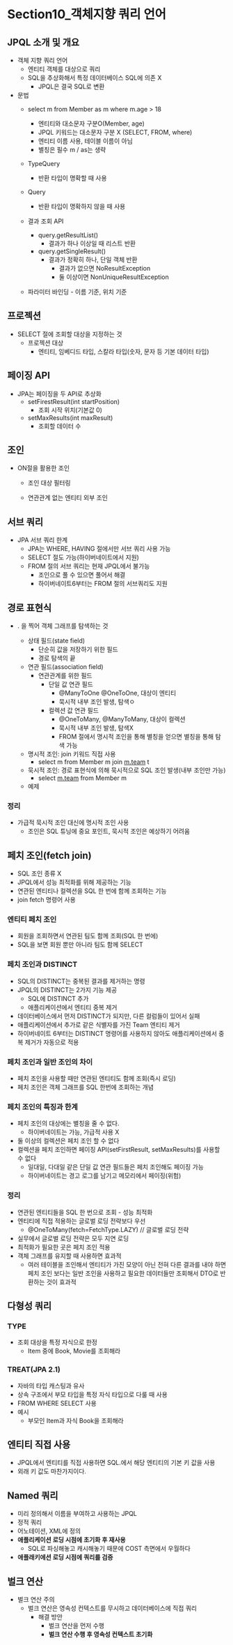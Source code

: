 # Section10_객체지향 쿼리 언어

## JPQL 소개 및 개요

- 객체 지향 쿼리 언어
    - 엔티티 객체를 대상으로 쿼리
    - SQL을 추상화해서 특정 데이터베이스 SQL에 의존 X
        - JPQL은 결국 SQL로 변환
- 문법
    - select m from Member as m where m.age > 18
        - 엔티티와 대소문자 구분O(Member, age)
        - JPQL 키워드는 대소문자 구분 X (SELECT, FROM, where)
        - 엔티티 이름 사용, 테이블 이름이 아님
        - 별칭은 필수 m / as는 생략
    - TypeQuery
        - 반환 타입이 명확할 때 사용
    - Query
        - 반환 타입이 명확하지 않을 때 사용
    
    - 결과 조회 API
        - query.getResultList()
            - 결과가 하나 이상일 때 리스트 반환
        - query.getSingleResult()
            - 결과가 정확히 하나, 단일 객체 반환
                - 결과가 없으면 NoResultException
                - 둘 이상이면 NonUniqueResultException
    - 파라미터 바인딩 - 이름 기준, 위치 기준
        

## 프로젝션

- SELECT 절에 조회할 대상을 지정하는 것
    - 프로젝션 대상
        - 엔티티, 임베디드 타입, 스칼라 타입(숫자, 문자 등 기본 데이터 타입)

## 페이징 API

- JPA는 페이징을 두 API로 추상화
    - setFirestResult(int startPosition)
        - 조회 시작 위치(기본값 0)
    - setMaxResults(int maxResult)
        - 조회할 데이터 수
    
## 조인

- ON절을 활용한 조인
    - 조인 대상 필터링
        
    - 연관관계 없는 엔티티 외부 조인

        

## 서브 쿼리
        
- JPA 서브 쿼리 한계
    - JPA는 WHERE, HAVING 절에서만 서브 쿼리 사용 가능
    - SELECT 절도 가능(하이버네이트에서 지원)
    - FROM 절의 서브 쿼리는 현재 JPQL에서 불가능
        - 조인으로 풀 수 있으면 풀어서 해결
        - 하이버네이트6부터는 FROM 절의 서브쿼리도 지원

## 경로 표현식

- . 을 찍어 객체 그래프를 탐색하는 것
    
    - 상태 필드(state field)
        - 단순히 값을 저장하기 위한 필드
        - 경로 탐색의 끝
    - 연관 필드(association field)
        - 연관관계를 위한 필드
            - 단일 값 연관 필드
                - @ManyToOne @OneToOne, 대상이 엔티티
                - 묵시적 내부 조인 발생, 탐색ㅇ
            - 컬렉션 값 연관 필드
                - @OneToMany, @ManyToMany, 대상이 컬렉션
                - 묵시적 내부 조인 발생, 탐색X
                - FROM 절에서 명시적 조인을 통해 별칭을 얻으면 별칭을 통해 탐색 가능
    - 명시적 조인: join 키워드 직접 사용
        - select m from Member m join [m.team](http://m.team) t
    - 묵시적 조인: 경로 표현식에 의해 묵시적으로 SQL 조인 발생(내부 조인만 가능)
        - select [m.team](http://m.team) from Member m
    - 예제

### 정리

- 가급적 묵시적 조인 대신에 명시적 조인 사용
    - 조인은 SQL 튜닝에 중요 포인트, 묵시적 조인은 예상하기 어려움

## 페치 조인(fetch join)

- SQL 조인 종류 X
- JPQL에서 성능 최적화를 위해 제공하는 기능
- 연관된 엔티티나 컬렉션을 SQL 한 번에 함께 조회하는 기능
- join fetch 명령어 사용

### 엔티티 페치 조인

- 회원을 조회하면서 연관된 팀도 함께 조회(SQL 한 번에)
- SQL을 보면 회원 뿐만 아니라 팀도 함께 SELECT

### 페치 조인과 DISTINCT

- SQL의 DISTINCT는 중복된 결과를 제거하는 명령
- JPQL의 DISTINCT는 2가지 기능 제공
    - SQL에 DISTINCT 추가
    - 애플리케이션에서 엔티티 중복 제거
- 데이터베이스에서 먼저 DISTINCT가 되지만, 다른 컬럼들이 있어서 실패
- 애플리케이션에서 추가로 같은 식별자를 가진 Team 엔티티 제거
- 하이버네이트 6부터는 DISTINCT 명령어를 사용하지 않아도 애플리케이션에서 중복 제거가 자동으로 적용

### 페치 조인과 일반 조인의 차이

- 페치 조인을 사용할 때만 연관된 엔티티도 함께 조회(즉시 로딩)
- 페치 조인은 객체 그래프를 SQL 한번에 조회하는 개념

### 페치 조인의 특징과 한계

- 페치 조인의 대상에는 별칭을 줄 수 없다.
    - 하이버네이트는 가능, 가급적 사용 X
- 둘 이상의 컬렉션은 페치 조인 할 수 없다
- 컬렉션을 페치 조인하면 페이징 API(setFirstResult, setMaxResults)를 사용할 수 없다
    - 일대일, 다대일 같은 단일 값 연관 필드들은 페치 조인해도 페이징 가능
    - 하이버네이트는 경고 로그를 남기고 메모리에서 페이징(위험)

### 정리

- 연관된 엔티티들을 SQL 한 번으로 조회 - 성능 최적화
- 엔티티에 직접 적용하는 글로벌 로딩 전략보다 우선
    - @OneToMany(fetch=FetchType.LAZY) // 글로벌 로딩 전략
- 실무에서 글로벌 로딩 전략은 모두 지연 로딩
- 최적화가 필요한 곳은 페치 조인 적용
- 객체 그래프를 유지할 때 사용하면 효과적
    - 여러 테이블을 조인해서 엔티티가 가진 모양이 아닌 전혀 다른 결과를 내야 하면 페치 조인 보다는 일반 조인을 사용하고 필요한 데이터들만 조회해서 DTO로 반환하는 것이 효과적

## 다형성 쿼리

### TYPE

- 조회 대상을 특정 자식으로 한정
    - Item 중에 Book, Movie를 조회해라

### TREAT(JPA 2.1)

- 자바의 타입 캐스팅과 유사
- 상속 구조에서 부모 타입을 특정 자식 타입으로 다룰 때 사용
- FROM WHERE SELECT 사용
- 예시
    - 부모인 Item과 자식 Book을 조회해라

        

## 엔티티 직접 사용

- JPQL에서 엔티티를 직접 사용하면 SQL.에서 해당 엔티티의 기본 키 값을 사용
- 외래 키 값도 마찬가지이다.

## Named 쿼리

- 미리 정의해서 이름을 부여하고 사용하는 JPQL
- 정적 쿼리
- 어노테이션, XML에 정의
- **애플리케이션 로딩 시점에 초기화 후 재사용**
    - SQL로 파싱해놓고 캐시해놓기 때문에 COST 측면에서 우월하다
- **애플래키에션 로딩 시점에 쿼리를 검증**

## 벌크 연산
- 벌크 연산 주의
    - 벌크 연산은 영속성 컨텍스트를 무시하고 데이터베이스에 직접 쿼리
        - 해결 방안
            - 벌크 연산을 먼저 수행
            - **벌크 연산 수행 후 영속성 컨텍스트 초기화**